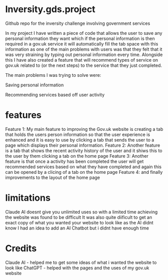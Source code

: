 # Inversity.gds.project
Github repo for the inversity challenge involving government services 


In my project I have written a piece of code that allows the user to save any personal information they want which if the personal information is then required in a gov.uk service it will automatically fill the tab space with this information as one of the main problems with users was that they felt that it was very straining by typing out personal information every time. Alongside this I have also created  a feature that will recommend types of service on gov.uk related to (or the next steps) to the service that they just completed.  

The main problems I was trying to solve were: 

Saving personal information 

Recommending services based off user activity 

# features

Feature 1: My main feature to improving the Gov.uk website is creating a tab that holds the users person information so that the user experience is enhanced and it is easy to use by clicking a tab that sends the user to a page which displays their personal information.
Feature 2: Another feature is a tab that shows the recent activity history of the user and it shiws this to the user by them clicking a tab on the home page 
Feature 3: Another feature is that once a activity has been completed the user will get recommended services based on what they have completed and again this can be opened by a clicing of a tab on the home page
Feature 4: and finally improvements to the layout of the home page

# limitations 
Claude AI doesnt give you unlimited uses so with a limited time achieving the website was found to be difficult 
It was also quite diificult to get an exact copy of what you wanted your website to look like as the AI didnt know
I had an idea to add an AI Chatbot but i didnt have enough time 

# Credits
Claude AI - helped me to get some ideas of what i wanted the website to look like 
ChatGPT - helped with the pages and the uses of my gov.uk website

 
